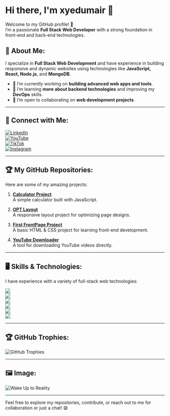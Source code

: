 # Hi there, I'm **xyedumair** 👋

Welcome to my GitHub profile! 🚀  
I’m a passionate **Full Stack Web Developer** with a strong foundation in front-end and back-end technologies.

## 🌟 About Me:
I specialize in **Full Stack Web Development** and have experience in building responsive and dynamic websites using technologies like **JavaScript, React, Node.js**, and **MongoDB**.

- 🔭 I’m currently working on **building advanced web apps and tools**.
- 🌱 I’m learning **more about backend technologies** and improving my **DevOps** skills.
- 🤝 I’m open to collaborating on **web development projects**.

---

## 🔗 Connect with Me:
[![LinkedIn](https://img.shields.io/badge/LinkedIn-000000?style=for-the-badge&logo=linkedin&logoColor=0A66C2)](https://www.linkedin.com/in/syedumair001/)  
[![YouTube](https://img.shields.io/badge/YouTube-000000?style=for-the-badge&logo=youtube&logoColor=FF0000)](https://www.youtube.com/@SuccessStrategies001)  
[![TikTok](https://img.shields.io/badge/TikTok-000000?style=for-the-badge&logo=tiktok&logoColor=69C9D0)](https://www.tiktok.com/@syedumair001)  
[![Instagram](https://img.shields.io/badge/Instagram-000000?style=for-the-badge&logo=instagram&logoColor=E4405F)](https://www.instagram.com/syed_umair001/)

---

## 🏆 My GitHub Repositories:
Here are some of my amazing projects:

1. **[Calculator Project](https://github.com/XyedUmair/Calculater)**  
   A simple calculator built with JavaScript.

2. **[OPT Layout](https://github.com/XyedUmair/OPTlayout)**  
   A responsive layout project for optimizing page designs.

3. **[First FrontPage Project](https://github.com/XyedUmair/first-FrontPage-Project)**  
   A basic HTML & CSS project for learning front-end development.

4. **[YouTube Downloader](https://github.com/XyedUmair/Youtubedownloader)**  
   A tool for downloading YouTube videos directly.

---

## 🖥️ Skills & Technologies:
I have experience with a variety of full-stack web technologies:

![](https://img.shields.io/badge/JavaScript-000000?style=for-the-badge&logo=javascript&logoColor=F7DF1E)  
![](https://img.shields.io/badge/Node.js-000000?style=for-the-badge&logo=node.js&logoColor=339933)  
![](https://img.shields.io/badge/React-000000?style=for-the-badge&logo=react&logoColor=61DAFB)  
![](https://img.shields.io/badge/HTML5-000000?style=for-the-badge&logo=html5&logoColor=E34F26)  
![](https://img.shields.io/badge/CSS3-000000?style=for-the-badge&logo=css3&logoColor=1572B6)  
![](https://img.shields.io/badge/MongoDB-000000?style=for-the-badge&logo=mongodb&logoColor=47A248)  

---

## 🏆 GitHub Trophies:
![GitHub Trophies](https://github-profile-trophy.vercel.app/?username=xyedumair&theme=onedark&row=1&column=5)

---

## 🖼️ Image:  
![Wake Up to Reality](https://www.tiktok.com/@syedumair001/media/example.jpg)

---

Feel free to explore my repositories, contribute, or reach out to me for collaboration or just a chat! 😄
